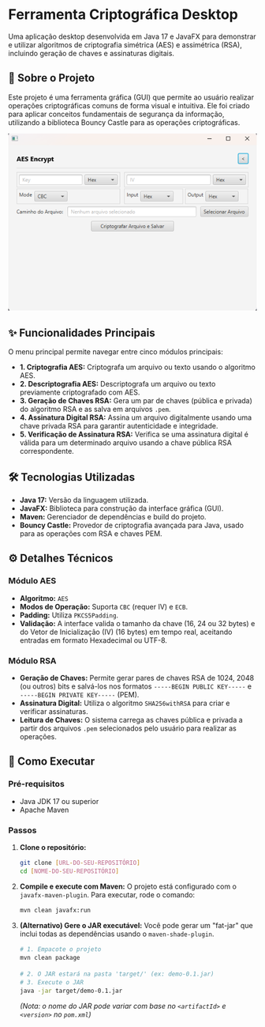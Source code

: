 # Ferramenta Criptográfica Desktop

Uma aplicação desktop desenvolvida em Java 17 e JavaFX para demonstrar e utilizar algoritmos de criptografia simétrica (AES) e assimétrica (RSA), incluindo geração de chaves e assinaturas digitais.

## 🚀 Sobre o Projeto

Este projeto é uma ferramenta gráfica (GUI) que permite ao usuário realizar operações criptográficas comuns de forma visual e intuitiva. Ele foi criado para aplicar conceitos fundamentais de segurança da informação, utilizando a biblioteca Bouncy Castle para as operações criptográficas.

![Screenshot da Aplicação](image.png)

## ✨ Funcionalidades Principais

O menu principal permite navegar entre cinco módulos principais:

* **1. Criptografia AES:** Criptografa um arquivo ou texto usando o algoritmo AES.
* **2. Descriptografia AES:** Descriptografa um arquivo ou texto previamente criptografado com AES.
* **3. Geração de Chaves RSA:** Gera um par de chaves (pública e privada) do algoritmo RSA e as salva em arquivos `.pem`.
* **4. Assinatura Digital RSA:** Assina um arquivo digitalmente usando uma chave privada RSA para garantir autenticidade e integridade.
* **5. Verificação de Assinatura RSA:** Verifica se uma assinatura digital é válida para um determinado arquivo usando a chave pública RSA correspondente.

## 🛠️ Tecnologias Utilizadas

* **Java 17:** Versão da linguagem utilizada.
* **JavaFX:** Biblioteca para construção da interface gráfica (GUI).
* **Maven:** Gerenciador de dependências e build do projeto.
* **Bouncy Castle:** Provedor de criptografia avançada para Java, usado para as operações com RSA e chaves PEM.

## ⚙️ Detalhes Técnicos

### Módulo AES
* **Algoritmo:** `AES`
* **Modos de Operação:** Suporta `CBC` (requer IV) e `ECB`.
* **Padding:** Utiliza `PKCS5Padding`.
* **Validação:** A interface valida o tamanho da chave (16, 24 ou 32 bytes) e do Vetor de Inicialização (IV) (16 bytes) em tempo real, aceitando entradas em formato Hexadecimal ou UTF-8.

### Módulo RSA
* **Geração de Chaves:** Permite gerar pares de chaves RSA de 1024, 2048 (ou outros) bits e salvá-los nos formatos `-----BEGIN PUBLIC KEY-----` e `-----BEGIN PRIVATE KEY-----` (PEM).
* **Assinatura Digital:** Utiliza o algoritmo `SHA256withRSA` para criar e verificar assinaturas.
* **Leitura de Chaves:** O sistema carrega as chaves pública e privada a partir dos arquivos `.pem` selecionados pelo usuário para realizar as operações.

## 🚀 Como Executar

### Pré-requisitos

* Java JDK 17 ou superior
* Apache Maven

### Passos

1.  **Clone o repositório:**
    ```sh
    git clone [URL-DO-SEU-REPOSITÓRIO]
    cd [NOME-DO-SEU-REPOSITÓRIO]
    ```

2.  **Compile e execute com Maven:**
    O projeto está configurado com o `javafx-maven-plugin`. Para executar, rode o comando:
    ```sh
    mvn clean javafx:run
    ```

3.  **(Alternativo) Gere o JAR executável:**
    Você pode gerar um "fat-jar" que inclui todas as dependências usando o `maven-shade-plugin`.
    ```sh
    # 1. Empacote o projeto
    mvn clean package
    
    # 2. O JAR estará na pasta 'target/' (ex: demo-0.1.jar)
    # 3. Execute o JAR
    java -jar target/demo-0.1.jar 
    ```
    *(Nota: o nome do JAR pode variar com base no `<artifactId>` e `<version>` no `pom.xml`)*
